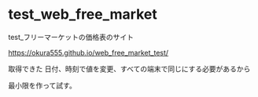 # test_web_free_market
test_フリーマーケットの価格表のサイト

https://okura555.github.io/web_free_market_test/

取得できた
日付、時刻で値を変更、すべての端末で同じにする必要があるから

最小限を作って試す。

